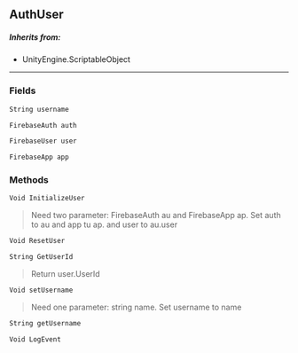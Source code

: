 ## AuthUser
> 
##### Inherits from:
 - UnityEngine.ScriptableObject
---
### Fields
```cs
String username
```
```cs
FirebaseAuth auth
```
```cs
FirebaseUser user
```
```cs
FirebaseApp app
```

### Methods
```cs
Void InitializeUser
```
> Need two parameter: FirebaseAuth au and FirebaseApp ap. Set auth to au and app tu ap. and user to au.user
```cs
Void ResetUser
```
```cs
String GetUserId
```
> Return user.UserId
```cs
Void setUsername
```
> Need one parameter: string name. Set username to name
```cs
String getUsername
```
```cs
Void LogEvent
```

